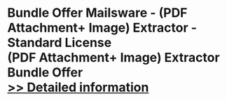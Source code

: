# Bundle Offer Mailsware - (PDF Attachment+ Image) Extractor - Standard License<br />(PDF Attachment+ Image) Extractor Bundle Offer<br />[>> Detailed information](https://secure.shareit.com/shareit/product.html?productid=300998529&affiliateid=200057808)